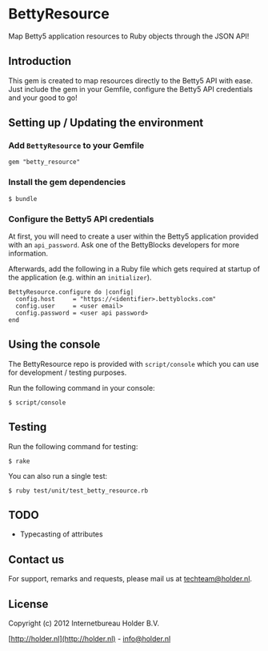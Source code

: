 # BettyResource

Map Betty5 application resources to Ruby objects through the JSON API!

## Introduction

This gem is created to map resources directly to the Betty5 API with ease. Just include the gem in your Gemfile, configure the Betty5 API credentials and your good to go!

## Setting up / Updating the environment

### Add `BettyResource` to your Gemfile

    gem "betty_resource"

### Install the gem dependencies

    $ bundle

### Configure the Betty5 API credentials

At first, you will need to create a user within the Betty5 application provided with an `api_password`. Ask one of the BettyBlocks developers for more information.

Afterwards, add the following in a Ruby file which gets required at startup of the application (e.g. within an `initializer`).

    BettyResource.configure do |config|
      config.host     = "https://<identifier>.bettyblocks.com"
      config.user     = <user email>
      config.password = <user api password>
    end

## Using the console

The BettyResource repo is provided with `script/console` which you can use for development / testing purposes.

Run the following command in your console:

    $ script/console

## Testing

Run the following command for testing:

    $ rake

You can also run a single test:

    $ ruby test/unit/test_betty_resource.rb

## TODO

* Typecasting of attributes

## Contact us

For support, remarks and requests, please mail us at [techteam@holder.nl](mailto:techteam@holder.nl).

## License

Copyright (c) 2012 Internetbureau Holder B.V.

[http://holder.nl](http://holder.nl) - [info@holder.nl](mailto:info@holder.nl)